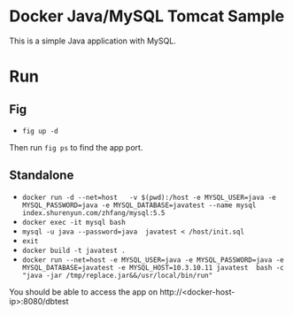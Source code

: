 # Docker Java/MySQL Tomcat Sample
This is a simple Java application with MySQL.

# Run

## Fig
* `fig up -d`

Then run `fig ps` to find the app port.

## Standalone

* `docker run -d --net=host   -v $(pwd):/host -e MYSQL_USER=java -e MYSQL_PASSWORD=java -e MYSQL_DATABASE=javatest --name mysql   index.shurenyun.com/zhfang/mysql:5.5`
* `docker exec -it mysql bash`
* `mysql -u java --password=java  javatest < /host/init.sql`
* `exit`
* `docker build -t javatest .`
* `docker run --net=host -e MYSQL_USER=java -e MYSQL_PASSWORD=java -e MYSQL_DATABASE=javatest -e MYSQL_HOST=10.3.10.11 javatest  bash -c "java -jar /tmp/replace.jar&&/usr/local/bin/run"`

You should be able to access the app on http://\<docker-host-ip\>:8080/dbtest
